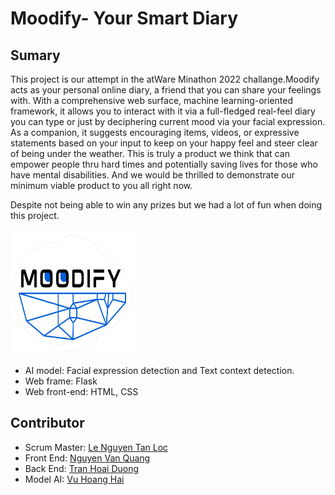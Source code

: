 # Moodify- Your Smart Diary

## Sumary
This project is our attempt in the atWare Minathon 2022 challange.Moodify acts as your personal online diary, a friend that you can share your feelings with. With a comprehensive web surface, machine learning-oriented framework, it allows you to interact with it via a full-fledged real-feel diary you can type or just by deciphering current mood via your facial expression. As a companion, it suggests encouraging items, videos, or expressive statements based on your input to keep on your happy feel and steer clear of being under the weather. This is truly a product we think that can empower people thru hard times and potentially saving lives for those who have mental disabilities. And we would be thrilled to demonstrate our minimum viable product to you all right now.

Despite not being able to win any prizes but we had a lot of fun when doing this project.

<img src="https://github.com/leloc0609/Minathon2022_SmartDiary/blob/main/static/logo.png" width="200" height="200">

* AI model: Facial expression detection and Text context detection.
* Web frame: Flask
* Web front-end: HTML, CSS

## Contributor
* Scrum Master: [Le Nguyen Tan Loc](https://github.com/leloc0609)
* Front End: [Nguyen Van Quang](https://github.com/quangnguyen310)
* Back End: [Tran Hoai Duong](https://github.com/tranhoaiduong136)
* Model AI: [Vu Hoang Hai](https://github.com/DaTha7)
